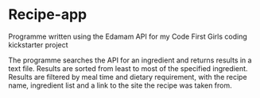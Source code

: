 # Recipe-app
Programme written using the Edamam API for my Code First Girls coding kickstarter project

The programme searches the API for an ingredient and returns results in a text file. 
Results are sorted from least to most of the specified ingredient.
Results are filtered by meal time and dietary requirement, with the recipe name, ingredient list and a link to the site the recipe was taken from.
